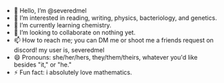 - 👋 Hello, I’m @severedmel
- 👀 I’m interested in reading, writing, physics, bacteriology, and genetics.
- 🌱 I’m currently learning chemistry.
- 💞️ I’m looking to collaborate on nothing yet.
- 📫 How to reach me; you can DM me or shoot me a friends request on discord! my user is, severedmel
- 😄 Pronouns: she/her/hers, they/them/theirs, whatever you'd like besides "it," or "he."
- ⚡ Fun fact: i absolutely love mathematics.

<!---
severedmel/severedmel is a ✨ special ✨ repository because its `README.md` (this file) appears on your GitHub profile.
You can click the Preview link to take a look at your changes.
--->
